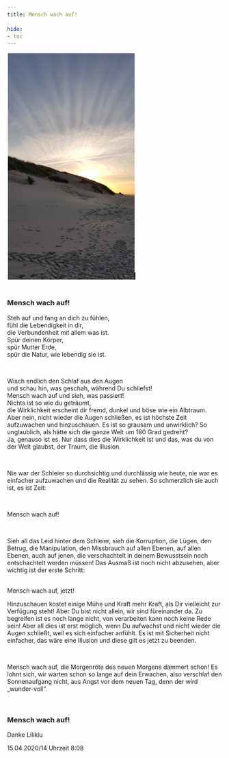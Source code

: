 ```yaml
---
title: Mensch wach auf!

hide:
- toc
---
```


<style>
img {
  width: 300px;
  max-width: 99%
}
</style>

![](../img/2022-03-24a.png)
<br><br>
### Mensch wach auf!  

Steh auf und fang an dich zu fühlen,  
fühl die Lebendigkeit in dir,  
die Verbundenheit mit allem was ist.  
Spür deinen Körper,  
spür Mutter Erde,  
spür die Natur, wie lebendig sie ist.  

<br>

Wisch endlich den Schlaf aus den Augen  
und schau hin, was geschah, während Du schliefst!  
Mensch wach auf und sieh, was passiert!  
Nichts ist so wie du geträumt,  
die Wirklichkeit erscheint dir fremd, dunkel und böse wie ein Albtraum.  
Aber nein, nicht wieder die Augen schließen, es ist höchste Zeit aufzuwachen und hinzuschauen. Es ist so grausam und unwirklich? So unglaublich, als hätte sich die ganze Welt um 180 Grad gedreht?  
Ja, genauso ist es. Nur dass dies die Wirklichkeit ist und das, was du von der Welt glaubst, der Traum, die Illusion.  

<br>

Nie war der Schleier so durchsichtig und durchlässig wie heute, nie war es einfacher aufzuwachen und die Realität zu sehen. So schmerzlich sie auch ist, es ist Zeit:  

<br>

Mensch wach auf!  

<br>

Sieh all das Leid hinter dem Schleier, sieh die Korruption, die Lügen, den Betrug, die Manipulation, den Missbrauch auf allen Ebenen, auf allen Ebenen, auch auf jenen, die verschachtelt in deinem Bewusstsein noch entschachtelt werden müssen! Das Ausmaß ist noch nicht abzusehen, aber wichtig ist der erste Schritt:

<br>
Mensch wach auf, jetzt!

<br>

Hinzuschauen kostet einige Mühe und Kraft mehr Kraft, als Dir vielleicht zur Verfügung steht! Aber Du bist nicht allein, wir sind füreinander da. Zu begreifen ist es noch lange nicht, von verarbeiten kann noch keine Rede sein!
Aber all dies ist erst möglich, wenn Du aufwachst und nicht wieder die Augen schließt, weil es sich einfacher anfühlt. Es ist mit Sicherheit nicht einfacher, das wäre eine Illusion und diese gilt es jetzt zu beenden.  

<br>

Mensch wach auf, die Morgenröte des neuen Morgens dämmert schon!
Es lohnt sich, wir warten schon so lange auf dein Erwachen, also verschlaf den Sonnenaufgang nicht, aus Angst vor dem neuen Tag, denn der wird „wunder-voll“.

<br>

### Mensch wach auf!

Danke
Liliklu

15.04.2020/14
Uhrzeit 8:08
